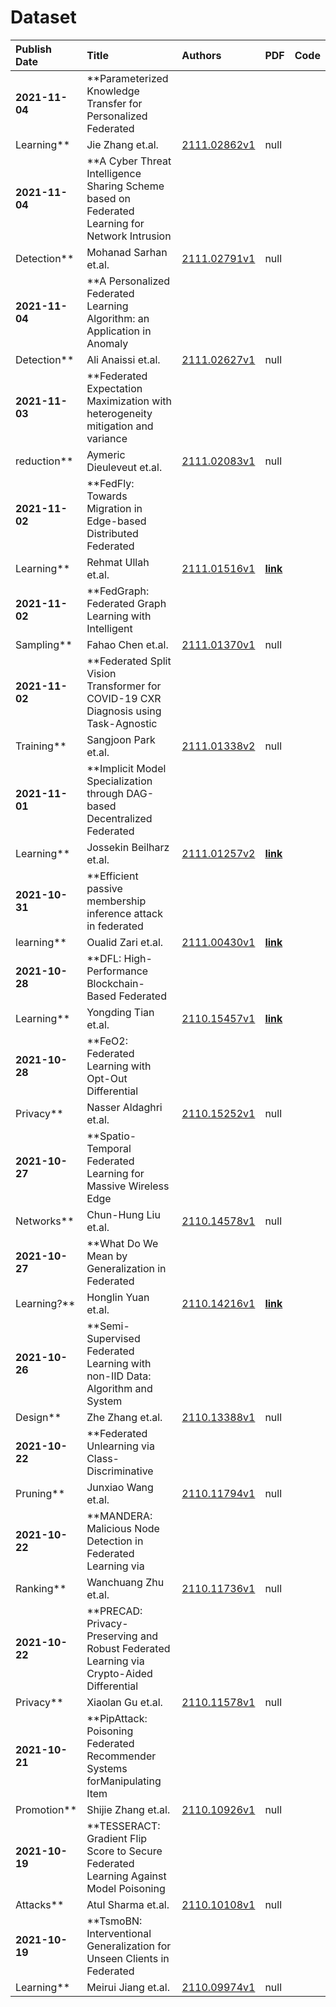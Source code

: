 # Dataset

| Publish Date | Title | Authors | PDF | Code |
|:---------|:-----------------------|:---------|:------|:------|
|**2021-11-04**|**Parameterized Knowledge Transfer for Personalized Federated
Learning**|Jie Zhang et.al.|[2111.02862v1](http://arxiv.org/abs/2111.02862v1)|null|
|**2021-11-04**|**A Cyber Threat Intelligence Sharing Scheme based on Federated Learning for Network Intrusion
Detection**|Mohanad Sarhan et.al.|[2111.02791v1](http://arxiv.org/abs/2111.02791v1)|null|
|**2021-11-04**|**A Personalized Federated Learning Algorithm: an Application in Anomaly
Detection**|Ali Anaissi et.al.|[2111.02627v1](http://arxiv.org/abs/2111.02627v1)|null|
|**2021-11-03**|**Federated Expectation Maximization with heterogeneity mitigation and variance
reduction**|Aymeric Dieuleveut et.al.|[2111.02083v1](http://arxiv.org/abs/2111.02083v1)|null|
|**2021-11-02**|**FedFly: Towards Migration in Edge-based Distributed Federated
Learning**|Rehmat Ullah et.al.|[2111.01516v1](http://arxiv.org/abs/2111.01516v1)|**[link](https://github.com/qub-blesson/fedfly)**|
|**2021-11-02**|**FedGraph: Federated Graph Learning with Intelligent
Sampling**|Fahao Chen et.al.|[2111.01370v1](http://arxiv.org/abs/2111.01370v1)|null|
|**2021-11-02**|**Federated Split Vision Transformer for COVID-19 CXR Diagnosis using Task-Agnostic
Training**|Sangjoon Park et.al.|[2111.01338v2](http://arxiv.org/abs/2111.01338v2)|null|
|**2021-11-01**|**Implicit Model Specialization through DAG-based Decentralized Federated
Learning**|Jossekin Beilharz et.al.|[2111.01257v2](http://arxiv.org/abs/2111.01257v2)|**[link](https://github.com/osmhpi/federated-learning-dag)**|
|**2021-10-31**|**Efficient passive membership inference attack in federated
learning**|Oualid Zari et.al.|[2111.00430v1](http://arxiv.org/abs/2111.00430v1)|**[link](https://github.com/spin-umass/membershipwhiteboxattacks)**|
|**2021-10-28**|**DFL: High-Performance Blockchain-Based Federated
Learning**|Yongding Tian et.al.|[2110.15457v1](http://arxiv.org/abs/2110.15457v1)|**[link](https://github.com/twoentartian/DFL)**|
|**2021-10-28**|**FeO2: Federated Learning with Opt-Out Differential
Privacy**|Nasser Aldaghri et.al.|[2110.15252v1](http://arxiv.org/abs/2110.15252v1)|null|
|**2021-10-27**|**Spatio-Temporal Federated Learning for Massive Wireless Edge
Networks**|Chun-Hung Liu et.al.|[2110.14578v1](http://arxiv.org/abs/2110.14578v1)|null|
|**2021-10-27**|**What Do We Mean by Generalization in Federated
Learning?**|Honglin Yuan et.al.|[2110.14216v1](http://arxiv.org/abs/2110.14216v1)|**[link](https://github.com/google-research/federated)**|
|**2021-10-26**|**Semi-Supervised Federated Learning with non-IID Data: Algorithm and System
Design**|Zhe Zhang et.al.|[2110.13388v1](http://arxiv.org/abs/2110.13388v1)|null|
|**2021-10-22**|**Federated Unlearning via Class-Discriminative
Pruning**|Junxiao Wang et.al.|[2110.11794v1](http://arxiv.org/abs/2110.11794v1)|null|
|**2021-10-22**|**MANDERA: Malicious Node Detection in Federated Learning via
Ranking**|Wanchuang Zhu et.al.|[2110.11736v1](http://arxiv.org/abs/2110.11736v1)|null|
|**2021-10-22**|**PRECAD: Privacy-Preserving and Robust Federated Learning via Crypto-Aided Differential
Privacy**|Xiaolan Gu et.al.|[2110.11578v1](http://arxiv.org/abs/2110.11578v1)|null|
|**2021-10-21**|**PipAttack: Poisoning Federated Recommender Systems forManipulating Item
Promotion**|Shijie Zhang et.al.|[2110.10926v1](http://arxiv.org/abs/2110.10926v1)|null|
|**2021-10-19**|**TESSERACT: Gradient Flip Score to Secure Federated Learning Against Model Poisoning
Attacks**|Atul Sharma et.al.|[2110.10108v1](http://arxiv.org/abs/2110.10108v1)|null|
|**2021-10-19**|**TsmoBN: Interventional Generalization for Unseen Clients in Federated
Learning**|Meirui Jiang et.al.|[2110.09974v1](http://arxiv.org/abs/2110.09974v1)|null|

